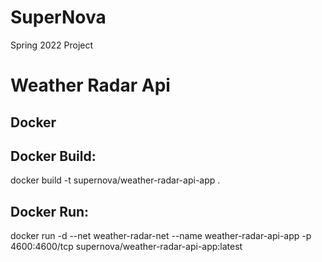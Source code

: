 # SuperNova
Spring 2022 Project

# Weather Radar Api


## Docker

## Docker Build:
docker build -t supernova/weather-radar-api-app .

## Docker Run:
docker run -d --net weather-radar-net --name weather-radar-api-app -p 4600:4600/tcp supernova/weather-radar-api-app:latest


